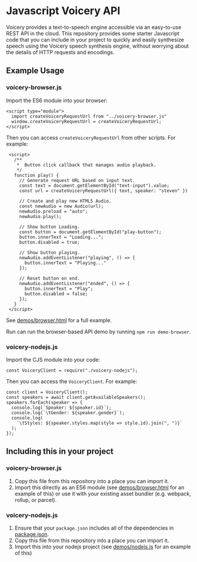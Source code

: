 # Javascript Voicery API

Voicery provides a text-to-speech engine accessible via an easy-to-use REST API in the
cloud. This repository provides some starter Javascript code that you can include in your
project to quickly and easily synthesize speech using the Voicery speech synthesis
engine, without worrying about the details of HTTP requests and encodings.

## Example Usage

### voicery-browser.js

Import the ES6 module into your browser:

```
<script type="module">
  import createVoiceryRequestUrl from "../voicery-browser.js"
  window.createVoiceryRequestUrl = createVoiceryRequestUrl;
</script>
```

Then you can access `createVoiceryRequestUrl` from other scripts.  For example:

```
 <script>
   /**
    *  Button click callback that manages audio playback.
    */
   function play() {
     // Generate request URL based on input text.
     const text = document.getElementById("text-input").value;
     const url = createVoiceryRequestUrl({ text, speaker: "steven" })

     // Create and play new HTML5 Audio.
     const newAudio = new Audio(url);
     newAudio.preload = "auto";
     newAudio.play();

     // Show button Loading.
     const button = document.getElementById("play-button");
     button.innerText = "Loading...";
     button.disabled = true;

     // Show button playing.
     newAudio.addEventListener("playing", () => {
       button.innerText = "Playing..."
     });

     // Reset button on end.
     newAudio.addEventListener("ended", () => {
       button.innerText = "Play";
       button.disabled = false;
     });
   }
 </script>
```

See [demos/browser.html](https://github.com/voicery/voicery.js/blob/master/demos/browser.html) for a full example.

Run can run the browser-based API demo by running `npm run demo-browser`.

### voicery-nodejs.js

Import the CJS module into your code:

```
const VoiceryClient = require("./voicery-nodejs");
```


Then you can access the `VoiceryClient`. For example:

```
const client = VoiceryClient();
const speakers = await client.getAvailableSpeakers();
speakers.forEach(speaker => {
  console.log(`Speaker: ${speaker.id}`);
  console.log(`\tGender: ${speaker.gender}`);
  console.log(
    `\tStyles: ${speaker.styles.map(style => style.id).join(", ")}`
  );
});
```

## Including this in your project

### voicery-browser.js

1. Copy this file from this repository into a place you can import it.
2. Import this directly as an ES6 module (see [demos/browser.html](https://github.com/voicery/voicery.js/blob/master/demos/browser.html) for an example of this) or use it with your existing asset bundler (e.g. webpack, rollup, or parcel).

### voicery-nodejs.js

1. Ensure that your `package.json` includes all of the dependencies in [package.json](https://github.com/voicery/voicery.js/blob/master/package.json).
2. Copy this file from this repository into a place you can import it.
3. Import this into your nodejs project (see [demos/nodejs.js](https://github.com/voicery/voicery.js/blob/master/demos/nodejs.js) for an example of this)
